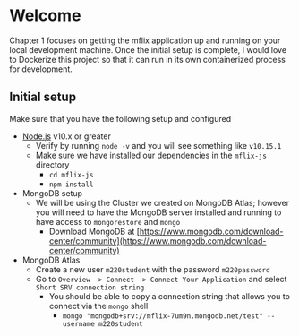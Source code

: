 # Welcome
Chapter 1 focuses on getting the mflix application up and running on your local development machine. Once the initial setup is complete, I would love to Dockerize this project so that it can run in its own containerized process for development.

## Initial setup
Make sure that you have the following setup and configured
+ [Node.js](https://nodejs.org/) v10.x or greater
  - Verify by running `node -v` and you will see something like `v10.15.1`
  - Make sure we have installed our dependencies in the `mflix-js` directory
    + `cd mflix-js`
    + `npm install`
+ MongoDB setup
  - We will be using the Cluster we created on MongoDB Atlas; however you will need to have the MongoDB server installed and running to have access to `mongorestore` and `mongo`
    + Download MongoDB at [https://www.mongodb.com/download-center/community](https://www.mongodb.com/download-center/community)
+ MongoDB Atlas
  - Create a new user `m220student` with the password `m220password`
  - Go to `Overview -> Connect -> Connect Your Application` and select `Short SRV connection string`
    + You should be able to copy a connection string that allows you to connect via the `mongo` shell
      - `mongo "mongodb+srv://mflix-7um9n.mongodb.net/test" --username m220student`

